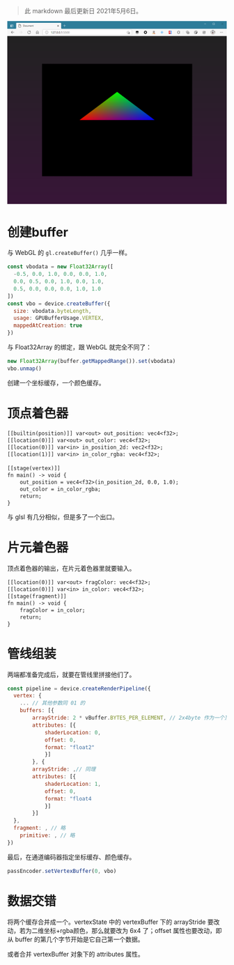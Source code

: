 > 此 markdown 最后更新日 2021年5月6日。

![image-20210331162931020](attachments/image-20210331162931020.png)

# 创建buffer

与 WebGL 的 `gl.createBuffer()` 几乎一样。

``` js
const vbodata = new Float32Array([
  -0.5, 0.0, 1.0, 0.0, 0.0, 1.0,
  0.0, 0.5, 0.0, 1.0, 0.0, 1.0,
  0.5, 0.0, 0.0, 0.0, 1.0, 1.0
])
const vbo = device.createBuffer({
  size: vbodata.byteLength, 
  usage: GPUBufferUsage.VERTEX,
  mappedAtCreation: true
})
```

与 Float32Array 的绑定，跟 WebGL 就完全不同了：

``` js
new Float32Array(buffer.getMappedRange()).set(vbodata)
vbo.unmap()
```

创建一个坐标缓存，一个颜色缓存。

# 顶点着色器

``` wgsl
[[builtin(position)]] var<out> out_position: vec4<f32>;
[[location(0)]] var<out> out_color: vec4<f32>;
[[location(0)]] var<in> in_position_2d: vec2<f32>;
[[location(1)]] var<in> in_color_rgba: vec4<f32>;

[[stage(vertex)]]
fn main() -> void {
	out_position = vec4<f32>(in_position_2d, 0.0, 1.0);
	out_color = in_color_rgba;
	return;
}
```

与 glsl 有几分相似，但是多了一个出口。



# 片元着色器

顶点着色器的输出，在片元着色器里就要输入。

``` wgsl
[[location(0)]] var<out> fragColor: vec4<f32>;
[[location(0)]] var<in> in_color: vec4<f32>;
[[stage(fragment)]]
fn main() -> void {
	fragColor = in_color;
	return;
}
```



# 管线组装

两端都准备完成后，就要在管线里拼接他们了。

``` js
const pipeline = device.createRenderPipeline({
  vertex: {
    ... // 其他参数同 01 的
    buffers: [{
  		arrayStride: 2 * vBuffer.BYTES_PER_ELEMENT, // 2x4byte 作为一个顶点坐标数据
  		attributes: [{
  			shaderLocation: 0,
  			offset: 0,
  			format: "float2"
			}]
		}, {
  		arrayStride: ,// 同理
  		attributes: [{
  			shaderLocation: 1,
  			offset: 0,
  			format: "float4
			}]
		}]
  },
  fragment: , // 略
	primitive: , // 略
})
```

最后，在通道编码器指定坐标缓存、颜色缓存。

``` js
passEncoder.setVertexBuffer(0, vbo)
```

# 数据交错

将两个缓存合并成一个。vertexState 中的 vertexBuffer 下的 arrayStride 要改动，若为二维坐标+rgba颜色，那么就要改为 6x4 了；offset 属性也要改动，即从 buffer 的第几个字节开始是它自己第一个数据。

或者合并 vertexBuffer 对象下的 attributes 属性。

